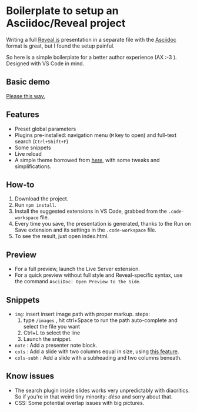 # Boilerplate to setup an Asciidoc/Reveal project



Writing a full [Reveal.js](https://revealjs.com/) presentation in a separate file with the [Asciidoc](https://docs.asciidoctor.org/reveal.js-converter/latest/) format is great, but I found the setup painful.

So here is a simple boilerplate for a better author experience (AX :-3 ). Designed with VS Code in mind.


## Basic demo

[Please this way.](https://baptiste-roullin.github.io/boilerplate-asciidoc-revealjs/)


## Features


- Preset global parameters
- Plugins pre-installed: navigation menu (`M` key to open) and full-text search (`Ctrl+Shift+F`)
- Some snippets
- Live reload
- A simple theme borrowed from [here](https://revealjs-themes.dzello.com/robot-lung.html#), with some tweaks and simplifications.


## How-to

1. Download the project.
2. Run `npm install`.
3. Install the suggested extensions in VS Code, grabbed from the `.code-workspace` file.
4. Every time you save, the presentation is generated, thanks to the Run on Save extension and its settings in the `.code-workspace` file.
5. To see the result, just open index.html.

## Preview

* For a full preview, launch the Live Server extension.
* For a quick preview without full style and Reveal-specific syntax, use the command `AsciiDoc: Open Preview to the Side`.


## Snippets

- `img`: insert insert image path with proper markup. steps:
  1. type `/images` , hit ctrl+Space to run the path auto-complete and select the file you want
  2. Ctrl+L to select the line
  3. Launch the snippet.
- `note` : Add a presenter note block.
- `cols` : Add  a slide with two columns equal in size, using [this feature](https://docs.asciidoctor.org/reveal.js-converter/latest/converter/syntax/layout/#columns-layout).
- `cols-subh` : Add  a slide with a subheading and two columns beneath.

## Know issues

- The search plugin inside slides works very unpredictably with diacritics. So if you're in that weird tiny minority: _déso_ and sorry about that.
- CSS: Some potential overlap issues with big pictures.
